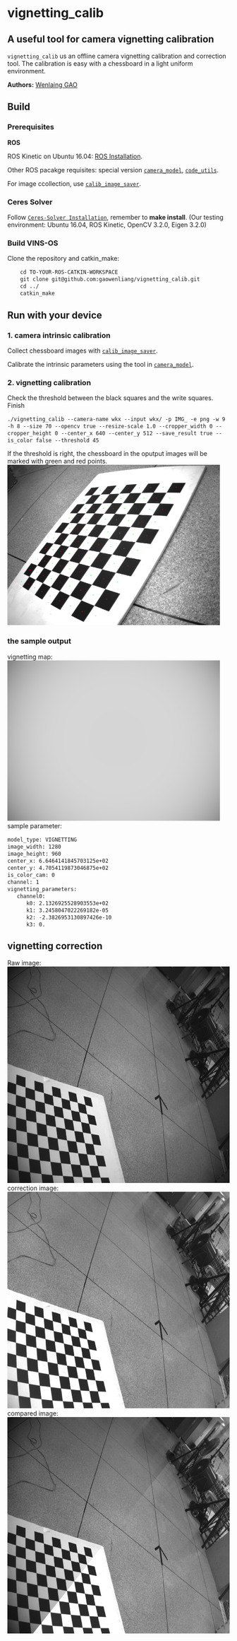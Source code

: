 # vignetting_calib

## A useful tool for camera vignetting calibration

`vignetting_calib` us an offline camera vignetting calibration and correction tool.
The calibration is easy with a chessboard in a light uniform environment.

**Authors:** [Wenlaing GAO](https://gaowenliang.github.io)


## Build

### Prerequisites

**ROS**

ROS Kinetic on Ubuntu 16.04: [ROS Installation](http://wiki.ros.org/indigo/Installation/Ubuntu).


Other ROS pacakge requisites: special version [`camera_model`](https://github.com/gaowenliang/camera_model "camera_model"), [`code_utils`](https://github.com/gaowenliang/code_utils "code_utils").

For image ccollection, use [`calib_image_saver`](https://github.com/gaowenliang/calib_image_saver "calib_image_saver").


### **Ceres Solver**
Follow [`Ceres-Solver Installation`](http://ceres-solver.org/installation.html "Ceres-Solver"), remember to **make install**.
(Our testing environment: Ubuntu 16.04, ROS Kinetic, OpenCV 3.2.0, Eigen 3.2.0) 

### Build VINS-OS

Clone the repository and catkin_make:
```
    cd TO-YOUR-ROS-CATKIN-WORKSPACE
    git clone git@github.com:gaowenliang/vignetting_calib.git
    cd ../
    catkin_make
```

## Run with your device 

### 1. camera intrinsic calibration

Collect chessboard images with [`calib_image_saver`](https://github.com/gaowenliang/calib_image_saver "calib_image_saver").

Calibrate the intrinsic parameters using the tool in [`camera_model`](https://github.com/gaowenliang/camera_model "camera_model").

### 2. vignetting calibration
Check the threshold between the black squares and the write squares. Finish
```
./vignetting_calib --camera-name wkx --input wkx/ -p IMG_ -e png -w 9 -h 8 --size 70 --opencv true --resize-scale 1.0 --cropper_width 0 --cropper_height 0 --center_x 640 --center_y 512 --save_result true --is_color false --threshold 45
```
If the threshold is right, the chessboard in the oputput images will be marked with green and red points. 
<img src="figure/calib_image.png" width=482 height=363>

### the sample output 
vignetting map:
<img src="figure/map.png" width=482 height=363>
sample parameter:
```
model_type: VIGNETTING
image_width: 1280
image_height: 960
center_x: 6.6464141845703125e+02
center_y: 4.7054119873046875e+02
is_color_cam: 0
channel: 1
vignetting_parameters:
   channel0:
      k0: 2.1326925528903553e+02
      k1: 3.2458047022269182e-05
      k2: -2.3826953130897426e-10
      k3: 0.
```

## vignetting correction
Raw image:
<img src="figure/raw.png" width=613 height=490>
correction image:
<img src="figure/cali.png" width=613 height=490>
compared image:
<img src="figure/mix.png" width=613 height=490>




